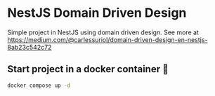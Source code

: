 # NestJS Domain Driven Design

Simple project in NestJS using domain driven design. See more at https://medium.com/@carlessuriol/domain-driven-design-en-nestjs-8ab23c542c72

## Start project in a docker container 🐳

```sh
docker compose up -d
```
